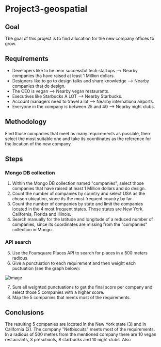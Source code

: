 # Project3-geospatial

## Goal
The goal of this project is to find a location for the new company offices to grow.

## Requirements
- Developers like to be near successful tech startups --> Nearby companies tha have raised at least 1 Million dollars.
- Designers like to go to design talks and share knowledge --> Nearby companies that do design.
- The CEO is vegan --> Nearby vegan restaurants.
- Executives like Starbucks A LOT --> Nearby Starbucks.
- Account managers need to travel a lot --> Nearby internationa airports.
- Everyone in the company is between 25 and 40 --> Nearby night clubs.

## Methodology
Find those companies that meet as many requirements as possible, then select the most suitable one and take its coordinates as the reference for the location of the new company.

## Steps
### Mongo DB collection
1. Within the Mongo DB collection named "companies", select those companies that have raised at least 1 Million dollars and do design.
2. Count the number of companies by country and select USA as the chosen ubication, since its the most frequent country by far.
3. Count the number of companies by state and limit the companies located in the 4 most frequent states. Those states are New York, California, Florida and Illinois.
4. Search manually for the latitude and longitude of a reduced number of companies, since its coordinates are missing from the "companies" collection in Mongo.
### API search
5. Use the Foursquare Places API to search for places in a 500 meters radious.
6. Give a punctuation to each requirement and then weight each puctuation (see the graph below):

![image](https://user-images.githubusercontent.com/83134591/236970942-d93c6e37-0b84-403a-b343-4429df4271f3.png)

7. Sum all weighted punctuations to get the final score per company and select those 5 companies with a higher score. 
8. Map the 5 companies that meets most of the requirements.

## Conclusions
The resulting 5 companies are located in the New York state (3) and in California (2). The company "Netbiscuits" meets most of the requirements. In a radious of 500 metres from the mentioned company there are 10 vegan restaurants, 3 preschools, 8 starbucks and 10 night clubs. Also 





